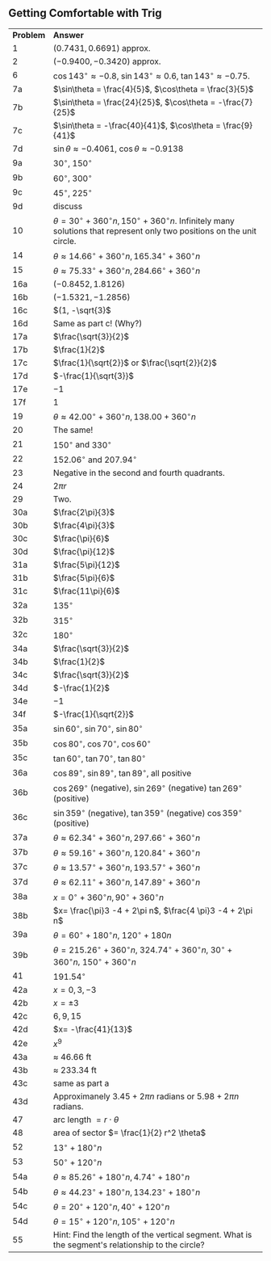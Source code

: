 

## Getting Comfortable with Trig


|||
|-------|------|
|**Problem**|**Answer**|
1|$(0.7431,0.6691)$ approx.
2|$(-0.9400, -0.3420)$ approx. 
6|$\cos143^\circ \approx -0.8$, $\sin143^\circ \approx 0.6$, $\tan143^\circ \approx -0.75$.
7a|$\sin\theta = \frac{4}{5}$, $\cos\theta = \frac{3}{5}$
7b|$\sin\theta = \frac{24}{25}$, $\cos\theta = -\frac{7}{25}$
7c|$\sin\theta = -\frac{40}{41}$, $\cos\theta = \frac{9}{41}$
7d|$\sin\theta \approx -0.4061$, $\cos\theta \approx -0.9138$
9a|$30^\circ$, $150^\circ$
9b|$60^\circ$, $300^\circ$
9c|$45^\circ$, $225^\circ$
9d|discuss
10|$\theta = 30^\circ + 360^\circ n, 150^\circ + 360^\circ n$.  Infinitely many solutions that represent only two positions on the unit circle.
14|$\theta \approx 14.66^\circ + 360^\circ n, 165.34^\circ + 360^\circ n$
15|$\theta \approx 75.33^\circ + 360^\circ n, 284.66^\circ + 360^\circ n$
16a|$(-0.8452, 1.8126)$
16b|$(-1.5321,-1.2856)$
16c|$(1, -\sqrt{3}$
16d|Same as part c! (Why?)
17a|$\frac{\sqrt{3}}{2}$
17b|$\frac{1}{2}$
17c|$\frac{1}{\sqrt{2}}$ or $\frac{\sqrt{2}}{2}$
17d|$-\frac{1}{\sqrt{3}}$
17e|$-1$
17f|$1$
19|$\theta \approx 42.00^\circ + 360^\circ n, 138.00 + 360^\circ n$
20|The same!
21|$150^\circ$ and $330^\circ$
22|$152.06^\circ$ and $207.94^\circ$
23|Negative in the second and fourth quadrants.
24|$2\pi r$
29|Two.
30a|$\frac{2\pi}{3}$
30b|$\frac{4\pi}{3}$
30c|$\frac{\pi}{6}$
30d|$\frac{\pi}{12}$
31a|$\frac{5\pi}{12}$
31b|$\frac{5\pi}{6}$
31c|$\frac{11\pi}{6}$
32a|$135^\circ$
32b|$315^\circ$
32c|$180^\circ$
34a|$\frac{\sqrt{3}}{2}$
34b|$\frac{1}{2}$
34c|$\frac{\sqrt{3}}{2}$
34d|$-\frac{1}{2}$
34e|$-1$
34f|$-\frac{1}{\sqrt{2}}$
35a|$\sin 60^\circ$, $\sin 70^\circ$, $\sin 80^\circ$
35b|$\cos 80^\circ$, $\cos 70^\circ$, $\cos 60^\circ$
35c|$\tan 60^\circ$, $\tan 70^\circ$, $\tan 80^\circ$
36a|$\cos 89^\circ$, $\sin 89^\circ$, $\tan 89^\circ$, all positive
36b|$\cos 269^\circ$ (negative), $\sin 269^\circ$ (negative) $\tan 269^\circ$ (positive)
36c|$\sin 359^\circ$ (negative), $\tan 359^\circ$ (negative) $\cos 359^\circ$ (positive)
37a|$\theta \approx 62.34^\circ + 360^\circ n, 297.66^\circ + 360^\circ n$
37b|$\theta \approx 59.16^\circ + 360^\circ n, 120.84^\circ + 360^\circ n$
37c|$\theta \approx 13.57^\circ + 360^\circ n, 193.57^\circ + 360^\circ n$
37d|$\theta \approx 62.11^\circ + 360^\circ n, 147.89^\circ + 360^\circ n$
38a|$x = 0^\circ + 360^\circ n, 90^\circ + 360^\circ n$
38b|$x= \frac{\pi}3 -4 + 2\pi n$, $\frac{4 \pi}3 -4 + 2\pi n$
39a|$\theta = 60^\circ + 180^\circ n$, $120^\circ + 180n$
39b|$\theta = 215.26^\circ + 360^\circ n$, $324.74^\circ + 360^\circ n$, $30^\circ + 360^\circ n$, $150^\circ + 360^\circ n$
41|$191.54^\circ$
42a|$x=0,3,-3$
42b|$x= \pm 3$
42c|$6, 9, 15$
42d|$x= -\frac{41}{13}$
42e|$x^9$
43a|$\approx$ 46.66 ft
43b|$\approx$ 233.34 ft
43c|same as part a
43d|Approximanely $3.45 + 2\pi n$ radians or $5.98 + 2\pi n$ radians.
47|arc length $= r \cdot \theta$
48|area of sector $= \frac{1}{2} r^2 \theta$
52|$13^\circ + 180^\circ n$
53|$50^\circ + 120^\circ n$
54a|$\theta \approx 85.26^\circ + 180^\circ n, 4.74^\circ + 180^\circ n$
54b|$\theta \approx 44.23^\circ + 180^\circ n, 134.23^\circ + 180^\circ n$
54c|$\theta = 20^\circ + 120^\circ n, 40^\circ + 120^\circ n$
54d|$\theta = 15^\circ + 120^\circ n, 105^\circ + 120^\circ n$
55|Hint: Find the length of the vertical segment.  What is the segment's relationship to the circle?




